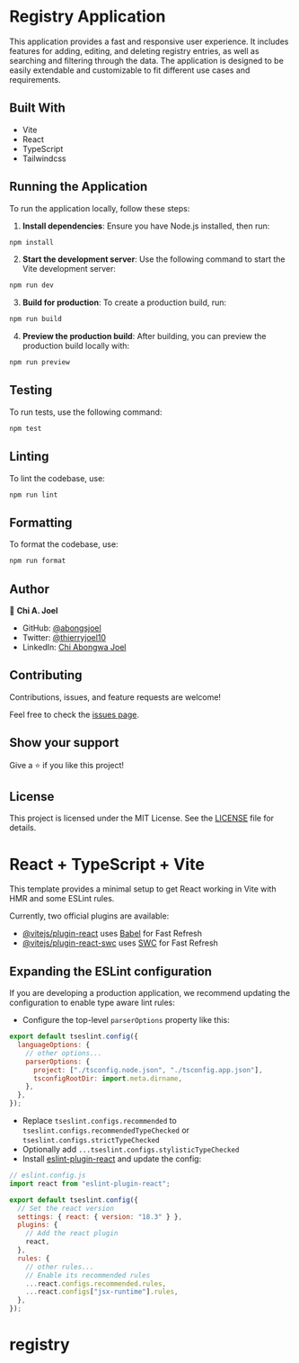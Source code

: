 # Registry Application

This application provides a fast and responsive user experience. It includes features for adding, editing, and deleting registry entries, as well as searching and filtering through the data. The application is designed to be easily extendable and customizable to fit different use cases and requirements.

## Built With

- Vite
- React
- TypeScript
- Tailwindcss

## Running the Application

To run the application locally, follow these steps:

1. **Install dependencies**: Ensure you have Node.js installed, then run:

```sh
npm install
```

2. **Start the development server**: Use the following command to start the Vite development server:

```sh
npm run dev
```

3. **Build for production**: To create a production build, run:

```sh
npm run build
```

4. **Preview the production build**: After building, you can preview the production build locally with:

```sh
npm run preview
```

## Testing

To run tests, use the following command:

```sh
npm test
```

## Linting

To lint the codebase, use:

```sh
npm run lint
```

## Formatting

To format the codebase, use:

```sh
npm run format
```

## Author

👤 **Chi A. Joel**

- GitHub: [@abongsjoel](https://github.com/abongsjoel)
- Twitter: [@thierryjoel10](https://twitter.com/ThierryJoel10)
- LinkedIn: [Chi Abongwa Joel](https://www.linkedin.com/in/joel-chi-b4285a97/)

## Contributing

Contributions, issues, and feature requests are welcome!

Feel free to check the [issues page](https://github.com/abongsjoel/registry/issues).

## Show your support

Give a ⭐️ if you like this project!

## License

This project is licensed under the MIT License. See the [LICENSE](LICENSE) file for details.

# React + TypeScript + Vite

This template provides a minimal setup to get React working in Vite with HMR and some ESLint rules.

Currently, two official plugins are available:

- [@vitejs/plugin-react](https://github.com/vitejs/vite-plugin-react/blob/main/packages/plugin-react/README.md) uses [Babel](https://babeljs.io/) for Fast Refresh
- [@vitejs/plugin-react-swc](https://github.com/vitejs/vite-plugin-react-swc) uses [SWC](https://swc.rs/) for Fast Refresh

## Expanding the ESLint configuration

If you are developing a production application, we recommend updating the configuration to enable type aware lint rules:

- Configure the top-level `parserOptions` property like this:

```js
export default tseslint.config({
  languageOptions: {
    // other options...
    parserOptions: {
      project: ["./tsconfig.node.json", "./tsconfig.app.json"],
      tsconfigRootDir: import.meta.dirname,
    },
  },
});
```

- Replace `tseslint.configs.recommended` to `tseslint.configs.recommendedTypeChecked` or `tseslint.configs.strictTypeChecked`
- Optionally add `...tseslint.configs.stylisticTypeChecked`
- Install [eslint-plugin-react](https://github.com/jsx-eslint/eslint-plugin-react) and update the config:

```js
// eslint.config.js
import react from "eslint-plugin-react";

export default tseslint.config({
  // Set the react version
  settings: { react: { version: "18.3" } },
  plugins: {
    // Add the react plugin
    react,
  },
  rules: {
    // other rules...
    // Enable its recommended rules
    ...react.configs.recommended.rules,
    ...react.configs["jsx-runtime"].rules,
  },
});
```

# registry
